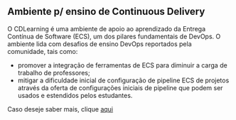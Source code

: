 ## Ambiente p/ ensino de Continuous Delivery

O CDLearning é uma ambiente de apoio ao aprendizado da Entrega Contínua de Software (ECS), um dos pilares fundamentais de DevOps. O ambiente lida com desafios de ensino DevOps reportados pela comunidade,  tais  como:  
- promover  a  integração  de  ferramentas  de  ECS  para  diminuir  a carga de trabalho de professores;
- mitigar a dificuldade inicial de configuração de pipeline ECS de projetos através da oferta de configurações iniciais de pipeline que podem ser usados e estendidos pelos estudantes.


Caso deseje saber mais,  clique [aqui](https://devops-education.github.io/CDLearning/)
